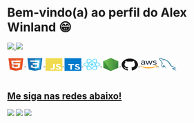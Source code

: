 # Bem-vindo(a) ao perfil do Alex Winland 😁

 <div>
   <a href="https://github.com/alexwinland">
   <img height="180em" src="https://github-readme-stats.vercel.app/api?username=alexwinland&show_icons=true&theme=tokyonight&include_all_commits=true&count_private=true"/>
   <img height="180em" src="https://github-readme-stats.vercel.app/api/top-langs/?username=alexwinland&layout=compact&langs_count=6&theme=tokyonight"/>
</div>
    
<div style="display: inline_block"><br>
   <img align="center" alt="HTML" height="30" width="40" src="https://raw.githubusercontent.com/devicons/devicon/master/icons/html5/html5-original.svg">
   <img align="center" alt="CSS" height="30" width="40" src="https://raw.githubusercontent.com/devicons/devicon/master/icons/css3/css3-original.svg">
   <img align="center" alt="JS" height="30" width="40" src="https://raw.githubusercontent.com/devicons/devicon/master/icons/javascript/javascript-plain.svg">
   <img align="center" alt="TS" height="30" width="40" src="https://raw.githubusercontent.com/devicons/devicon/master/icons/typescript/typescript-plain.svg">
   <img align="center" alt="React.js" height="30" width="40" src="https://raw.githubusercontent.com/devicons/devicon/master/icons/react/react-original.svg">
   <img align="center" alt="Node.js" height="30" width="40" src="https://raw.githubusercontent.com/devicons/devicon/master/icons/nodejs/nodejs-original.svg">
   <img align="center" alt="GitHub" height="30" width="40" src="https://raw.githubusercontent.com/devicons/devicon/master/icons/github/github-original.svg">
   <img align="center" alt="AWS" height="30" width="40" src="https://raw.githubusercontent.com/devicons/devicon/master/icons/amazonwebservices/amazonwebservices-original-wordmark.svg">
   <img align="center" alt="SQL" height="30" width="40" src="https://raw.githubusercontent.com/devicons/devicon/master/icons/mysql/mysql-original.svg">
</div>
 
<br>
 
## Me siga nas redes abaixo!
 
<div> 
  <a href="https://www.instagram.com/alex.winland" target="_blank"><img src="https://img.shields.io/badge/-Instagram-%23E4405F?style=for-the-badge&logo=instagram&logoColor=white" target="_blank"></a>
  <a href= "https://www.linkedin.com/in/alexwinland" target="_blank"><img src="https://img.shields.io/badge/-LinkedIn-%230077B5?style=for-the-badge&logo=linkedin&logoColor=white" target="_blank"></a>
  <a href = "mailto:alexwinland@hotmail.com"><img src="https://img.shields.io/badge/-Mail-%23333?style=for-the-badge&logo=gmail&logoColor=white" target="_blank"></a>
</div>
